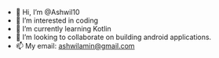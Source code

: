 - 👋 Hi, I’m @Ashwil10
- 👀 I’m interested in coding
- 🌱 I’m currently learning Kotlin
- 💞️ I’m looking to collaborate on building android applications.
- 📫 My email: ashwilamin@gmail.com

<!---
Ashwil10/Ashwil10 is a ✨ special ✨ repository because its `README.md` (this file) appears on your GitHub profile.
You can click the Preview link to take a look at your changes.
--->
